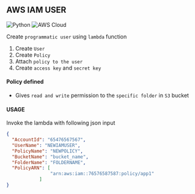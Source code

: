 ## AWS IAM USER
![Python](https://img.shields.io/badge/-Python-333333?style=flat&logo=python)
![AWS Cloud](https://img.shields.io/badge/-AWS%20Cloud-333333?style=flat&logo=amazon)

Create `programmatic user` using `lambda` function

1. Create `User`
2. Create `Policy`
3. Attach `policy to the user`
4. Create `access key` and `secret key`

#### Policy defined 
* Gives `read and write` permission to the `specific folder` in `S3` bucket

#### USAGE

Invoke the lambda with following json input

```json line
{
  "AccountId": "65476567567",
  "UserName": "NEWIAMUSER",
  "PolicyName": "NEWPOLICY",
  "BucketName": "bucket_name",
  "FolderName": "FOLDERNAME",
  "PolicyARN": [
                "arn:aws:iam::76576587587:policy/app1"
            ]
}
```
